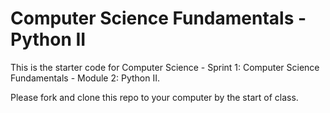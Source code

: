 # Computer Science Fundamentals - Python II

This is the starter code for Computer Science - Sprint 1: Computer Science Fundamentals - Module 2: Python II.

Please fork and clone this repo to your computer by the start of class.

